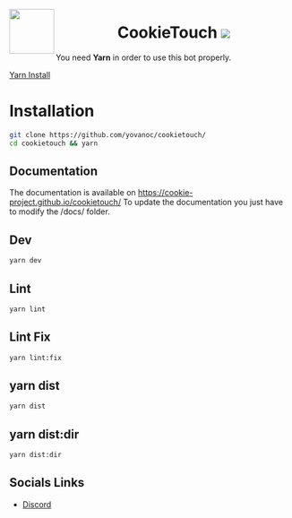 <a href="#"><img src="https://image.ibb.co/j8rmqJ/icon.png" align="left" height="80" width="80"></a>

<center>
	<h1>
    CookieTouch <a href="https://travis-ci.org/cookie-project/cookietouch">
    <img src="https://travis-ci.org/cookie-project/cookietouch.svg?branch=master">
  </a>
  </h1>
</center>

You need **Yarn** in order to use this bot properly.

[Yarn Install](https://yarnpkg.com/lang/en/docs/install/)

# Installation

```bash
git clone https://github.com/yovanoc/cookietouch/
cd cookietouch && yarn
```

## Documentation

The documentation is available on https://cookie-project.github.io/cookietouch/
To update the documentation you just have to modify the /docs/ folder.

## Dev

```bash En mod Dev
yarn dev
```

## Lint

```bash
yarn lint
```

## Lint Fix

```bash
yarn lint:fix
```

## yarn dist

```bash
yarn dist
```

## yarn dist:dir

```bash
yarn dist:dir
```

## Socials Links

- [Discord](https://discord.gg/swU74Fm)
